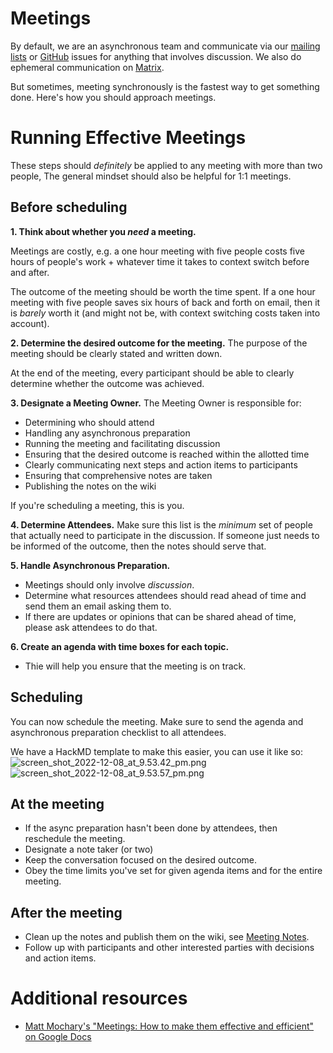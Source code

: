# Meetings

By default, we are an asynchronous team and communicate via our [mailing lists](/en/community/mailing-lists) or [GitHub](/en/community/github) issues for anything that involves discussion. We also do ephemeral communication on [Matrix](/en/community/matrix).

But sometimes, meeting synchronously is the fastest way to get something done. Here's how you should approach meetings.

# Running Effective Meetings
These steps should _definitely_ be applied to any meeting with more than two people, The general mindset should also be helpful for 1:1 meetings.

## Before scheduling
**1. Think about whether you _need_ a meeting.** 

Meetings are costly, e.g. a one hour meeting with five people costs five hours of people's work + whatever time it takes to context switch before and after.

The outcome of the meeting should be worth the time spent. If a one hour meeting with five people saves six hours of back and forth on email, then it is _barely_ worth it (and might not be, with context switching costs taken into account).

**2. Determine the desired outcome for the meeting.**
The purpose of the meeting should be clearly stated and written down.

At the end of the meeting, every participant should be able to clearly determine whether the outcome was achieved.

**3. Designate a Meeting Owner.**
The Meeting Owner is responsible for:
- Determining who should attend
- Handling any asynchronous preparation
- Running the meeting and facilitating discussion
- Ensuring that the desired outcome is reached within the allotted time
- Clearly communicating next steps and action items to participants
- Ensuring that comprehensive notes are taken
- Publishing the notes on the wiki

If you're scheduling a meeting, this is you.

**4. Determine Attendees.**
Make sure this list is the _minimum_ set of people that actually need to participate in the discussion. If someone just needs to be informed of the outcome, then the notes should serve that.

**5. Handle Asynchronous Preparation.**
- Meetings should only involve _discussion_.
- Determine what resources attendees should read ahead of time and send them an email asking them to.
- If there are updates or opinions that can be shared ahead of time, please ask attendees to do that.

**6. Create an agenda with time boxes for each topic.**
- Thie will help you ensure that the meeting is on track.

## Scheduling
You can now schedule the meeting. Make sure to send the agenda and asynchronous preparation checklist to all attendees.

We have a HackMD template to make this easier, you can use it like so:
![screen_shot_2022-12-08_at_9.53.42_pm.png](/assets/team/guide/meetings/screen_shot_2022-12-08_at_9.53.42_pm.png)
![screen_shot_2022-12-08_at_9.53.57_pm.png](/assets/team/guide/meetings/screen_shot_2022-12-08_at_9.53.57_pm.png)

## At the meeting
- If the async preparation hasn't been done by attendees, then reschedule the meeting.
- Designate a note taker (or two)
- Keep the conversation focused on the desired outcome.
- Obey the time limits you've set for given agenda items and for the entire meeting.

## After the meeting
- Clean up the notes and publish them on the wiki, see [Meeting Notes](/en/meeting-notes).
- Follow up with participants and other interested parties with decisions and action items.

# Additional resources
- [Matt Mochary's "Meetings:  How to make them effective and efficient" on Google Docs](https://docs.google.com/document/d/1m4tP-ZtTg2OkHgu8dih4qzNSXtp9zrwS5o_Blrs6_Sk/)
